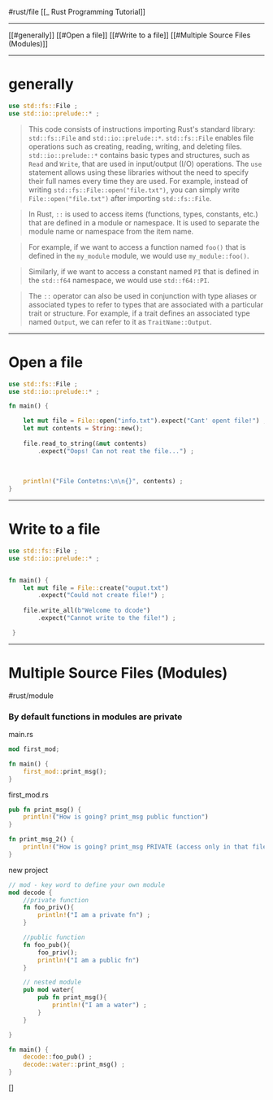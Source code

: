 #rust/file
[[_ Rust Programming Tutorial]]


---
[[#generally]]
[[#Open a file]]
[[#Write to a file]]
[[#Multiple Source Files (Modules)]]







----

# generally
```rust
use std::fs::File ; 
use std::io::prelude::* ;
```

> This code consists of instructions importing Rust's standard library: `std::fs::File` and `std::io::prelude::*`.
> `std::fs::File` enables file operations such as creating, reading, writing, and deleting files.
> `std::io::prelude::*` contains basic types and structures, such as `Read` and `Write`, that are used in input/output (I/O) operations.
> The `use` statement allows using these libraries without the need to specify their full names every time they are used. For example, instead of writing `std::fs::File::open("file.txt")`, you can simply write `File::open("file.txt")` after importing `std::fs::File`.


> In Rust, `::` is used to access items (functions, types, constants, etc.) that are defined in a module or namespace. It is used to separate the module name or namespace from the item name.

> For example, if we want to access a function named `foo()` that is defined in the `my_module` module, we would use `my_module::foo()`.

> Similarly, if we want to access a constant named `PI` that is defined in the `std::f64` namespace, we would use `std::f64::PI`.

> The `::` operator can also be used in conjunction with type aliases or associated types to refer to types that are associated with a particular trait or structure. For example, if a trait defines an associated type named `Output`, we can refer to it as `TraitName::Output`.


-----
# Open a file
```rust
use std::fs::File ;
use std::io::prelude::* ;

fn main() {

	let mut file = File::open("info.txt").expect("Cant' opent file!") ;
	let mut contents = String::new();
	
	file.read_to_string(&mut contents)
		.expect("Oops! Can not reat the file...") ;
	
	  
	
	println!("File Contetns:\n\n{}", contents) ;
}
```

---
# Write to a file

```rust
use std::fs::File ;
use std::io::prelude::* ;


fn main() {
	let mut file = File::create("ouput.txt")
		.expect("Could not create file!") ;
	
	file.write_all(b"Welcome to dcode")
		.expect("Cannot write to the file!") ;

 }
```



------
# Multiple Source Files (Modules)
#rust/module

### By default functions in modules are **private**

main.rs
```rust
mod first_mod;

fn main() {
	first_mod::print_msg();
}
```

first_mod.rs
```rust
pub fn print_msg() {
	println!("How is going? print_msg public function")
}

fn print_msg_2() {
	println!("How is going? print_msg PRIVATE (access only in that file) function")
}
```



new project
```rust
// mod - key word to define your own module
mod decode {
	//private function
	fn foo_priv(){
		println!("I am a private fn") ;
	}

	//public function
	fn foo_pub(){
		foo_priv();
		println!("I am a public fn")
	}

	// nested module
	pub mod water{
		pub fn print_msg(){
			println!("I am a water") ;
		}
	}

}

fn main() {
	decode::foo_pub() ;
	decode::water::print_msg() ;
}
```


[]
